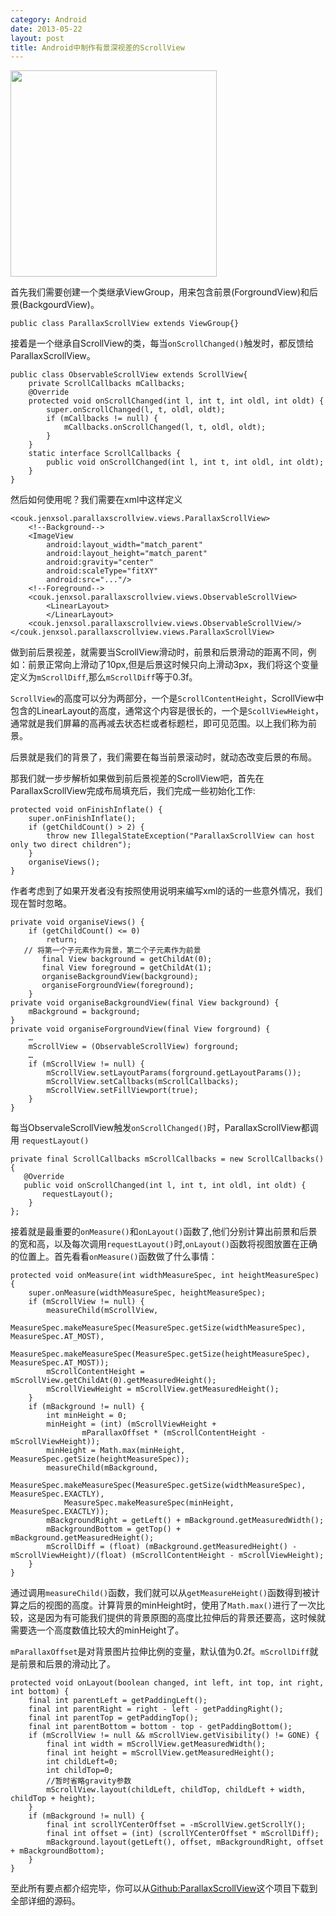 ```yaml
---
category: Android
date: 2013-05-22
layout: post
title: Android中制作有景深视差的ScrollView
---
```


<img src="http://pic.yupoo.com/wsyanligang_v/CSz7cQTh/UZ5XO.png" width=330 />

首先我们需要创建一个类继承ViewGroup，用来包含前景(ForgroundView)和后景(BackgourdView)。

```
public class ParallaxScrollView extends ViewGroup{}
```

接着是一个继承自ScrollView的类，每当`onScrollChanged()`触发时，都反馈给ParallaxScrollView。

```
public class ObservableScrollView extends ScrollView{
	private ScrollCallbacks mCallbacks;
	@Override
    protected void onScrollChanged(int l, int t, int oldl, int oldt) {
        super.onScrollChanged(l, t, oldl, oldt);
        if (mCallbacks != null) {
            mCallbacks.onScrollChanged(l, t, oldl, oldt);
        }
    }
    static interface ScrollCallbacks {
        public void onScrollChanged(int l, int t, int oldl, int oldt);
    }
}
```

然后如何使用呢？我们需要在xml中这样定义

```
<couk.jenxsol.parallaxscrollview.views.ParallaxScrollView>
	<!--Background-->
	<ImageView
	    android:layout_width="match_parent"
        android:layout_height="match_parent"
        android:gravity="center"
        android:scaleType="fitXY"
        android:src="..."/>
	<!--Foreground-->
	<couk.jenxsol.parallaxscrollview.views.ObservableScrollView>
		<LinearLayout>
		</LinearLayout>
	<couk.jenxsol.parallaxscrollview.views.ObservableScrollView/>
</couk.jenxsol.parallaxscrollview.views.ParallaxScrollView>
```

做到前后景视差，就需要当ScrollView滑动时，前景和后景滑动的距离不同，例如：前景正常向上滑动了10px,但是后景这时候只向上滑动3px，我们将这个变量定义为`mScrollDiff`,那么`mScrollDiff`等于0.3f。

`ScrollView`的高度可以分为两部分，一个是`ScrollContentHeight`，ScrollView中包含的LinearLayout的高度，通常这个内容是很长的，一个是`ScollViewHeight`，通常就是我们屏幕的高再减去状态栏或者标题栏，即可见范围。以上我们称为前景。

后景就是我们的背景了，我们需要在每当前景滚动时，就动态改变后景的布局。

那我们就一步步解析如果做到前后景视差的ScrollView吧，首先在ParallaxScrollView完成布局填充后，我们完成一些初始化工作:

```
protected void onFinishInflate() {
    super.onFinishInflate();
    if (getChildCount() > 2) {
        throw new IllegalStateException("ParallaxScrollView can host only two direct children");
    }
    organiseViews();
}
```

作者考虑到了如果开发者没有按照使用说明来编写xml的话的一些意外情况，我们现在暂时忽略。

```
private void organiseViews() {
    if (getChildCount() <= 0)
        return;
   // 将第一个子元素作为背景，第二个子元素作为前景
       final View background = getChildAt(0);
       final View foreground = getChildAt(1);
       organiseBackgroundView(background);
       organiseForgroundView(foreground);
    }
private void organiseBackgroundView(final View background) {
    mBackground = background;
}
private void organiseForgroundView(final View forground) {
	…
    mScrollView = (ObservableScrollView) forground;
	…
    if (mScrollView != null) {
        mScrollView.setLayoutParams(forground.getLayoutParams());
        mScrollView.setCallbacks(mScrollCallbacks);
        mScrollView.setFillViewport(true);
    }
}
```

每当ObservaleScrollView触发`onScrollChanged()`时，ParallaxScrollView都调用
`requestLayout()`

```
private final ScrollCallbacks mScrollCallbacks = new ScrollCallbacks() {
   @Override
   public void onScrollChanged(int l, int t, int oldl, int oldt) {
       requestLayout();
    }
};
```

接着就是最重要的`onMeasure()`和`onLayout()`函数了,他们分别计算出前景和后景的宽和高，以及每次调用`requestLayout()`时,`onLayout()`函数将视图放置在正确的位置上。首先看看`onMeasure()`函数做了什么事情：

```
protected void onMeasure(int widthMeasureSpec, int heightMeasureSpec) {
    super.onMeasure(widthMeasureSpec, heightMeasureSpec);
    if (mScrollView != null) {
      	measureChild(mScrollView,
       		MeasureSpec.makeMeasureSpec(MeasureSpec.getSize(widthMeasureSpec), MeasureSpec.AT_MOST),
           MeasureSpec.makeMeasureSpec(MeasureSpec.getSize(heightMeasureSpec), MeasureSpec.AT_MOST));
        mScrollContentHeight = mScrollView.getChildAt(0).getMeasuredHeight();
        mScrollViewHeight = mScrollView.getMeasuredHeight();
    }
    if (mBackground != null) {
        int minHeight = 0;
        minHeight = (int) (mScrollViewHeight +
                mParallaxOffset * (mScrollContentHeight - mScrollViewHeight));
        minHeight = Math.max(minHeight, MeasureSpec.getSize(heightMeasureSpec));
        measureChild(mBackground,
            MeasureSpec.makeMeasureSpec(MeasureSpec.getSize(widthMeasureSpec), MeasureSpec.EXACTLY),
            MeasureSpec.makeMeasureSpec(minHeight, MeasureSpec.EXACTLY));
        mBackgroundRight = getLeft() + mBackground.getMeasuredWidth();
        mBackgroundBottom = getTop() + mBackground.getMeasuredHeight();
        mScrollDiff = (float) (mBackground.getMeasuredHeight() - mScrollViewHeight)/(float) (mScrollContentHeight - mScrollViewHeight);
    }
}
```
通过调用`measureChild()`函数，我们就可以从`getMeasureHeight()`函数得到被计算之后的视图的高度。计算背景的minHeight时，使用了`Math.max()`进行了一次比较，这是因为有可能我们提供的背景原图的高度比拉伸后的背景还要高，这时候就需要选一个高度数值比较大的minHeight了。

`mParallaxOffset`是对背景图片拉伸比例的变量，默认值为0.2f。`mScrollDiff`就是前景和后景的滑动比了。

```
protected void onLayout(boolean changed, int left, int top, int right, int bottom) {
    final int parentLeft = getPaddingLeft();
    final int parentRight = right - left - getPaddingRight();
    final int parentTop = getPaddingTop();
    final int parentBottom = bottom - top - getPaddingBottom();
    if (mScrollView != null && mScrollView.getVisibility() != GONE) {
    	final int width = mScrollView.getMeasuredWidth();
        final int height = mScrollView.getMeasuredHeight();
        int childLeft=0;
        int childTop=0;
        //暂时省略gravity参数
        mScrollView.layout(childLeft, childTop, childLeft + width, childTop + height);
    }
    if (mBackground != null) {
        final int scrollYCenterOffset = -mScrollView.getScrollY();
        final int offset = (int) (scrollYCenterOffset * mScrollDiff);
        mBackground.layout(getLeft(), offset, mBackgroundRight, offset + mBackgroundBottom);
    }
}
```

至此所有要点都介绍完毕，你可以从[Github:ParallaxScrollView](https://github.com/chrisjenx/ParallaxScrollView)这个项目下载到全部详细的源码。
